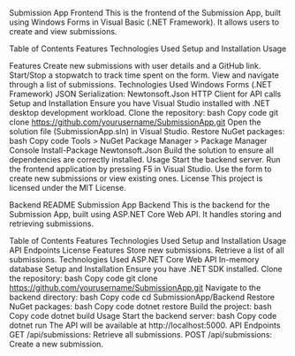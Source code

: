 Submission App Frontend
This is the frontend of the Submission App, built using Windows Forms in Visual Basic (.NET Framework). It allows users to create and view submissions.

Table of Contents
Features
Technologies Used
Setup and Installation
Usage

Features
Create new submissions with user details and a GitHub link.
Start/Stop a stopwatch to track time spent on the form.
View and navigate through a list of submissions.
Technologies Used
Windows Forms (.NET Framework)
JSON Serialization: Newtonsoft.Json
HTTP Client for API calls
Setup and Installation
Ensure you have Visual Studio installed with .NET desktop development workload.
Clone the repository:
bash
Copy code
git clone https://github.com/yourusername/SubmissionApp.git
Open the solution file (SubmissionApp.sln) in Visual Studio.
Restore NuGet packages:
bash
Copy code
Tools > NuGet Package Manager > Package Manager Console
Install-Package Newtonsoft.Json
Build the solution to ensure all dependencies are correctly installed.
Usage
Start the backend server.
Run the frontend application by pressing F5 in Visual Studio.
Use the form to create new submissions or view existing ones.
License
This project is licensed under the MIT License.

Backend README
Submission App Backend
This is the backend for the Submission App, built using ASP.NET Core Web API. It handles storing and retrieving submissions.

Table of Contents
Features
Technologies Used
Setup and Installation
Usage
API Endpoints
License
Features
Store new submissions.
Retrieve a list of all submissions.
Technologies Used
ASP.NET Core Web API
In-memory database
Setup and Installation
Ensure you have .NET SDK installed.
Clone the repository:
bash
Copy code
git clone https://github.com/yourusername/SubmissionApp.git
Navigate to the backend directory:
bash
Copy code
cd SubmissionApp/Backend
Restore NuGet packages:
bash
Copy code
dotnet restore
Build the project:
bash
Copy code
dotnet build
Usage
Start the backend server:
bash
Copy code
dotnet run
The API will be available at http://localhost:5000.
API Endpoints
GET /api/submissions: Retrieve all submissions.
POST /api/submissions: Create a new submission.



